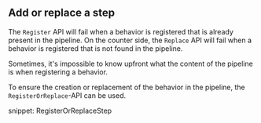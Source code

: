 ﻿## Add or replace a step

The `Register` API will fail when a behavior is registered that is already present in the pipeline.
On the counter side, the `Replace` API will fail when a behavior is registered that is not found in the pipeline.

Sometimes, it's impossible to know upfront what the content of the pipeline is when registering a behavior.

To ensure the creation or replacement of the behavior in the pipeline, the `RegisterOrReplace`-API can be used.

snippet: RegisterOrReplaceStep

